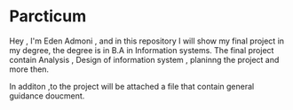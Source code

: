 # Parcticum
Hey , I'm Eden Admoni , and in this repository I will show my final project in my degree, the degree is in B.A in Information systems. 
The final project contain Analysis , Design of information system , planinng the project and more then.

In additon ,to the project will be attached a file that contain general guidance doucment.

